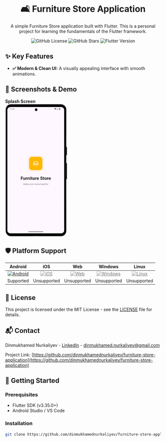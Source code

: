 <!-- <p align="center">
  <img src="documentation/images/project_banner.png" alt="Furniture Application Banner" width="800"/>
</p> -->

<h1 align="center">🛋️ Furniture Store Application</h1>

<p align="center">
  A simple Furniture Store application built with Flutter. This is a personal project for learning the fundamentals of the Flutter framework.
</p>


<p align="center">
  <img alt="GitHub License" src="https://img.shields.io/github/license/dinmukhamednurkaliyev/furniture-store-application">
  <img alt="GitHub Stars" src="https://img.shields.io/github/stars/dinmukhamednurkaliyev/furniture-store-application">
  <img alt="Flutter Version" src="https://img.shields.io/badge/Flutter-3.35%2B-blue">
</p>

<h2 align="left">✨ Key Features</h2>

-   **✅ Modern & Clean UI:** A visually appealing interface with smooth animations.




<h2 align="left">📱 Screenshots & Demo </h2>


<p align="left">
  <b>Splash Screen</b><br>
 <img src="documentation/screenshots/splash-screen-portrait.png" alt="Splash Screen Portrait" width="200">
</p>


<!-- <p align="center">
  <b>Animated User Flow</b><br>
  <img src="documentation/demo.gif" alt="App Demo GIF" width="250"/>
</p> -->


<h2 align="left">🛡️ Platform Support</h2>

| Android | iOS | Web | Windows | Linux |
|:---:|:---:|:---:|:---:|:---:|
| <a href="#" title="Android is supported"><img src="https://www.svgrepo.com/show/475631/android-color.svg" alt="Android" width="40" height="40"/></a> | <a href="#" title="iOS is unsupported"><img src="https://www.svgrepo.com/show/303125/apple-logo.svg" alt="iOS" width="40" height="40" style="filter: grayscale(100%); opacity: 0.6;"/></a> | <a href="#" title="Web is unsupported"><img src="https://www.svgrepo.com/show/475640/chrome-color.svg" alt="Web" width="40" height="40" style="filter: grayscale(100%); opacity: 0.6;"/></a> | <a href="#" title="Windows is unsupported"><img src="https://www.svgrepo.com/show/382713/windows-applications.svg" alt="Windows" width="40" height="40" style="filter: grayscale(100%); opacity: 0.6;"/></a> | <a href="#" title="Linux is unsupported"><img src="https://www.svgrepo.com/show/354004/linux-tux.svg" alt="Linux" width="40" height="40" style="filter: grayscale(100%); opacity: 0.6;"/></a> |
| Supported | Unsupported | Unsupported | Unsupported | Unsupported |


<h2 align="left"> 📄 License </h2>

This project is licensed under the MIT License - see the [LICENSE](LICENSE) file for details.



<h2 align="left"> 📬 Contact </h2>

Dinmukhamed Nurkaliyev - [LinkedIn](https://www.linkedin.com/in/dinmukhamed-nurkaliyev-80b5a1326/) - dinmukhamed.nurkaliyev@gmail.com

Project Link: [https://github.com/dinmukhamednurkaliyev/furniture-store-application](https://github.com/dinmukhamednurkaliyev/furniture-store-application)




## 🚀 Getting Started

### Prerequisites
- Flutter SDK (v3.35.0+)
- Android Studio / VS Code

### Installation
 ```sh
git clone https://github.com/dinmukhamednurkaliyev/furniture-store-application.git
```